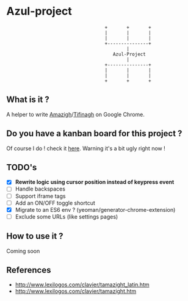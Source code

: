 # Azul-project
                                        +       +       +
                                        |       |       |
                                        |       |       |
                                        +---------------+
                                                |
                                           Azul-Project
                                                |
                                        +---------------+
                                        |       |       |
                                        |       |       |
                                        +       +       +

## What is it ? 
A helper to write [Amazigh](https://en.wikipedia.org/wiki/Berbers)/[Tifinagh](https://fr.wikipedia.org/wiki/Tifinagh) on Google Chrome.

## Do you have a kanban board for this project ?
Of course I do ! check it [here](https://trello.com/b/qPCjmttu/azul-project). Warning it's a bit ugly right now !

## TODO's
- [x] **Rewrite logic using cursor position instead of keypress event**
- [ ] Handle backspaces
- [ ] Support iframe tags
- [ ] Add an ON/OFF toggle shortcut
- [x] Migrate to an ES6 env ? (yeoman/generator-chrome-extension)
- [ ] Exclude some URLs (like settings pages)

## How to use it ? 
Coming soon

## References
 - http://www.lexilogos.com/clavier/tamazight_latin.htm
 - http://www.lexilogos.com/clavier/tamazight.htm
